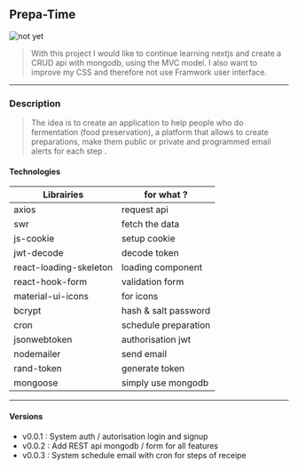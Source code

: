 ## Prepa-Time
![not yet]()
>With this project I would like to continue learning nextjs and create a CRUD api with mongodb, using the MVC model. I also want to improve my CSS and therefore not use Framwork user interface.

---

### Description
>The idea is to create an application to help people who do fermentation (food preservation), a platform that allows to create preparations, make them public or private and programmed email alerts for each step .

#### Technologies

Librairies | for what ?
-----------|------------
axios | request api
swr | fetch the data
js-cookie | setup cookie
jwt-decode | decode token 
react-loading-skeleton | loading component
react-hook-form | validation form
material-ui-icons | for icons
bcrypt | hash & salt password
cron | schedule preparation
jsonwebtoken | authorisation jwt
nodemailer | send email
rand-token | generate token
mongoose | simply use mongodb

---

#### Versions

- v0.0.1 : System auth / autorisation login and signup
- v0.0.2 : Add REST api mongodb / form for all features
- v0.0.3 : System schedule email with cron for steps of receipe
